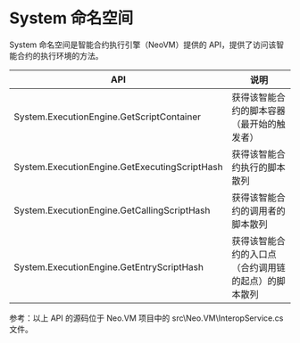 # System 命名空间

System 命名空间是智能合约执行引擎（NeoVM）提供的 API，提供了访问该智能合约的执行环境的方法。

| API                                      | 说明                         |
| ---------------------------------------- | -------------------------- |
| System.ExecutionEngine.GetScriptContainer | 获得该智能合约的脚本容器（最开始的触发者）      |
| System.ExecutionEngine.GetExecutingScriptHash | 获得该智能合约执行的脚本散列             |
| System.ExecutionEngine.GetCallingScriptHash | 获得该智能合约的调用者的脚本散列           |
| System.ExecutionEngine.GetEntryScriptHash | 获得该智能合约的入口点（合约调用链的起点）的脚本散列 |

参考：以上 API 的源码位于 Neo.VM 项目中的 src\Neo.VM\InteropService.cs 文件。